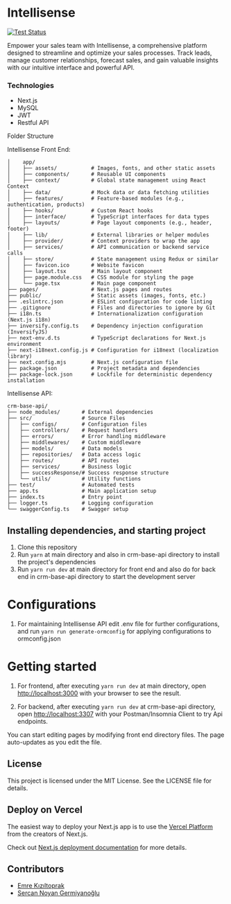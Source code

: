 # Intellisense

[![Test Status](https://github.com/EmreKiziltoprak/Intellisense-V1.0.0/actions/workflows/ci.yml/badge.svg)](https://github.com/EmreKiziltoprak/Intellisense-V1.0.0/actions/workflows/ci.yml)

Empower your sales team with Intellisense, a comprehensive platform designed to streamline and optimize your sales processes. Track leads, manage customer relationships, forecast sales, and gain valuable insights with our intuitive interface and powerful API.

### Technologies

- Next.js
- MySQL
- JWT
- Restful API

Folder Structure

Intellisense Front End:

```
│    app/
│    ├── assets/           # Images, fonts, and other static assets
│    ├── components/       # Reusable UI components
│    ├── context/          # Global state management using React Context
│    ├── data/             # Mock data or data fetching utilities
│    ├── features/         # Feature-based modules (e.g., authentication, products)
│    ├── hooks/            # Custom React hooks
│    ├── interface/        # TypeScript interfaces for data types
│    ├── layouts/          # Page layout components (e.g., header, footer)
│    ├── lib/              # External libraries or helper modules
│    ├── provider/         # Context providers to wrap the app
│    ├── services/         # API communication or backend service calls
│    ├── store/            # State management using Redux or similar
│    ├── favicon.ico       # Website favicon
│    ├── layout.tsx        # Main layout component
│    ├── page.module.css   # CSS module for styling the page
│    └── page.tsx          # Main page component
├── pages/                 # Next.js pages and routes
├── public/                # Static assets (images, fonts, etc.)
├── .eslintrc.json         # ESLint configuration for code linting
├── .gitignore             # Files and directories to ignore by Git
├── i18n.ts                # Internationalization configuration (Next.js i18n)
├── inversify.config.ts    # Dependency injection configuration (InversifyJS)
├── next-env.d.ts          # TypeScript declarations for Next.js environment
├── next-i18next.config.js # Configuration for i18next (localization library)
├── next.config.mjs        # Next.js configuration file
├── package.json           # Project metadata and dependencies
├── package-lock.json      # Lockfile for deterministic dependency installation
```

Intellisense API:

```
crm-base-api/
├── node_modules/       # External dependencies
├── src/                # Source Files
│   ├── configs/        # Configuration files
│   ├── controllers/    # Request handlers
│   ├── errors/         # Error handling middleware
│   ├── middlewares/    # Custom middleware
│   ├── models/         # Data models
│   ├── repositories/   # Data access logic
│   ├── routes/         # API routes
│   ├── services/       # Business logic
│   ├── successResponse/# Success response structure
│   └── utils/          # Utility functions
├── test/               # Automated tests
├── app.ts              # Main application setup
├── index.ts            # Entry point
├── logger.ts           # Logging configuration
└── swaggerConfig.ts    # Swagger setup
```

## Installing dependencies, and starting project

1. Clone this repository
2. Run `yarn` at main directory and also in crm-base-api directory to install the project's dependencies
3. Run `yarn run dev` at main directory for front end and also do for back end in crm-base-api directory to start the development server

# Configurations

1. For maintaining Intellisense API edit .env file for further configurations, and run `yarn run generate-ormconfig` for applying configurations to ormconfig.json

# Getting started

1. For frontend, after executing `yarn run dev` at main directory, open [http://localhost:3000](http://localhost:3000) with your browser to see the result.

2. For backend, after executing `yarn run dev` at crm-base-api directory, open [http://localhost:3307](http://localhost:3307) with your Postman/Insomnia Client to try Api endpoints.

You can start editing pages by modifying front end directory files. The page auto-updates as you edit the file.

## License

This project is licensed under the MIT License. See the LICENSE file for details.

## Deploy on Vercel

The easiest way to deploy your Next.js app is to use the [Vercel Platform](https://vercel.com/new?utm_medium=default-template&filter=next.js&utm_source=create-next-app&utm_campaign=create-next-app-readme) from the creators of Next.js.

Check out [Next.js deployment documentation](https://nextjs.org/docs/deployment) for more details.

## Contributors

- [Emre Kızıltoprak](https://github.com/EmreKiziltoprak)
- [Sercan Noyan Germiyanoğlu](https://github.com/Rapter1990)
